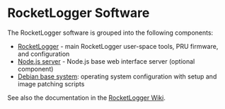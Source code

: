 # RocketLogger Software

The RocketLogger software is grouped into the following components:
* [RocketLogger](rocketlogger) - main RocketLogger user-space tools, PRU firmware, and configuration
* [Node.js server](node_server) - Node.js base web interface server (optional component)
* [Debian base system](system): operating system configuration with setup and image patching scripts

See also the documentation in the [RocketLogger Wiki](https://github.com/ETHZ-TEC/RocketLogger/wiki).
